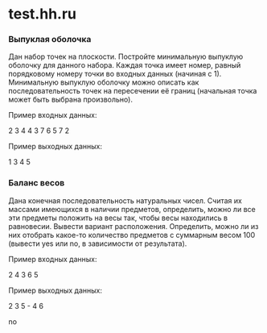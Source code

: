 test.hh.ru
==========



### Выпуклая оболочка

Дан набор точек на плоскости. Постройте минимальную выпуклую оболочку для
данного набора. Каждая точка имеет номер, равный порядковому номеру точки во
входных данных (начиная с 1). Минимальную выпуклую оболочку можно описать как
последовательность точек на пересечении её границ (начальная точка может быть
выбрана произвольно).

Пример входных данных:

2 3 4 4 3 7 6 5 7 2

Пример выходных данных:

1 3 4 5



### Баланс весов

Дана конечная последовательность натуральных чисел. Считая их массами имеющихся
в наличии предметов, определить, можно ли все эти предметы положить на весы так,
чтобы весы находились в равновесии. Вывести вариант расположения. Определить,
можно ли из них отобрать какое-то количество предметов с суммарным весом 100
(вывести yes или no, в зависимости от результата).

Пример входных данных:

2 4 3 6 5

Пример выходных данных:

2 3 5 - 4 6

no
